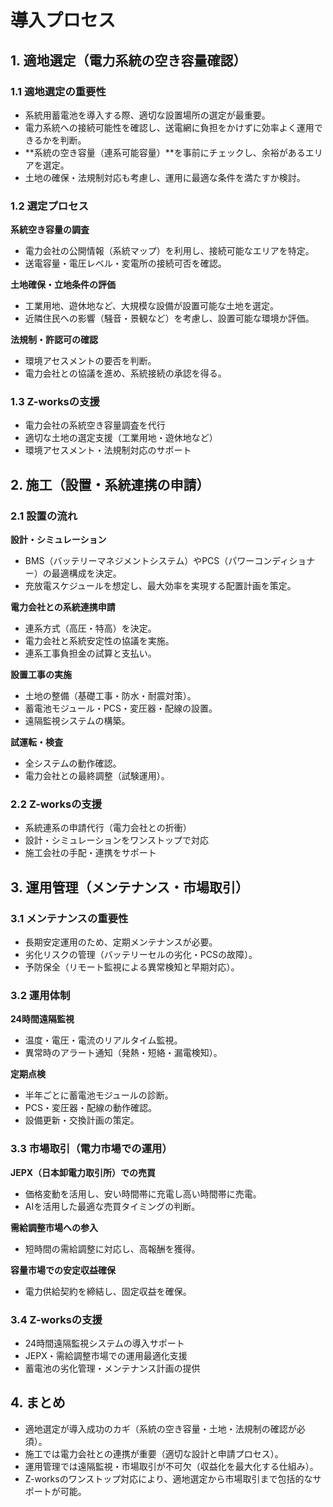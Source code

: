 # 導入プロセス

## 1. 適地選定（電力系統の空き容量確認）

### 1.1 適地選定の重要性

- 系統用蓄電池を導入する際、適切な設置場所の選定が最重要。
- 電力系統への接続可能性を確認し、送電網に負担をかけずに効率よく運用できるかを判断。
- **系統の空き容量（連系可能容量）**を事前にチェックし、余裕があるエリアを選定。
- 土地の確保・法規制対応も考慮し、運用に最適な条件を満たすか検討。

### 1.2 選定プロセス

**系統空き容量の調査**
- 電力会社の公開情報（系統マップ）を利用し、接続可能なエリアを特定。
- 送電容量・電圧レベル・変電所の接続可否を確認。

**土地確保・立地条件の評価**
- 工業用地、遊休地など、大規模な設備が設置可能な土地を選定。
- 近隣住民への影響（騒音・景観など）を考慮し、設置可能な環境か評価。

**法規制・許認可の確認**
- 環境アセスメントの要否を判断。
- 電力会社との協議を進め、系統接続の承認を得る。

### 1.3 Z-worksの支援

- 電力会社の系統空き容量調査を代行
- 適切な土地の選定支援（工業用地・遊休地など）
- 環境アセスメント・法規制対応のサポート

## 2. 施工（設置・系統連携の申請）

### 2.1 設置の流れ

**設計・シミュレーション**
- BMS（バッテリーマネジメントシステム）やPCS（パワーコンディショナー）の最適構成を決定。
- 充放電スケジュールを想定し、最大効率を実現する配置計画を策定。

**電力会社との系統連携申請**
- 連系方式（高圧・特高）を決定。
- 電力会社と系統安定性の協議を実施。
- 連系工事負担金の試算と支払い。

**設置工事の実施**
- 土地の整備（基礎工事・防水・耐震対策）。
- 蓄電池モジュール・PCS・変圧器・配線の設置。
- 遠隔監視システムの構築。

**試運転・検査**
- 全システムの動作確認。
- 電力会社との最終調整（試験運用）。

### 2.2 Z-worksの支援

- 系統連系の申請代行（電力会社との折衝）
- 設計・シミュレーションをワンストップで対応
- 施工会社の手配・連携をサポート

## 3. 運用管理（メンテナンス・市場取引）

### 3.1 メンテナンスの重要性

- 長期安定運用のため、定期メンテナンスが必要。
- 劣化リスクの管理（バッテリーセルの劣化・PCSの故障）。
- 予防保全（リモート監視による異常検知と早期対応）。

### 3.2 運用体制

**24時間遠隔監視**
- 温度・電圧・電流のリアルタイム監視。
- 異常時のアラート通知（発熱・短絡・漏電検知）。

**定期点検**
- 半年ごとに蓄電池モジュールの診断。
- PCS・変圧器・配線の動作確認。
- 設備更新・交換計画の策定。

### 3.3 市場取引（電力市場での運用）

**JEPX（日本卸電力取引所）での売買**
- 価格変動を活用し、安い時間帯に充電し高い時間帯に売電。
- AIを活用した最適な売買タイミングの判断。

**需給調整市場への参入**
- 短時間の需給調整に対応し、高報酬を獲得。

**容量市場での安定収益確保**
- 電力供給契約を締結し、固定収益を確保。

### 3.4 Z-worksの支援

- 24時間遠隔監視システムの導入サポート
- JEPX・需給調整市場での運用最適化支援
- 蓄電池の劣化管理・メンテナンス計画の提供

## 4. まとめ

- 適地選定が導入成功のカギ（系統の空き容量・土地・法規制の確認が必須）。
- 施工では電力会社との連携が重要（適切な設計と申請プロセス）。
- 運用管理では遠隔監視・市場取引が不可欠（収益化を最大化する仕組み）。
- Z-worksのワンストップ対応により、適地選定から市場取引まで包括的なサポートが可能。 
